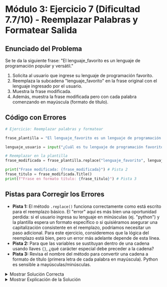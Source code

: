 # Módulo 3: Ejercicio 7 (Dificultad 7.7/10) - Reemplazar Palabras y Formatear Salida

## Enunciado del Problema

Se te da la siguiente frase: "El lenguaje_favorito es un lenguaje de programación popular y versátil."
1.  Solicita al usuario que ingrese su lenguaje de programación favorito.
2.  Reemplaza la subcadena "lenguaje_favorito" en la frase original con el lenguaje ingresado por el usuario.
3.  Muestra la frase modificada.
4.  Además, muestra la frase modificada pero con cada palabra comenzando en mayúscula (formato de título).

## Código con Errores

```python
# Ejercicio: Reemplazar palabras y formatear

frase_plantilla = "El lenguaje_favorito es un lenguaje de programación popular y versátil."

lenguaje_usuario = input("¿Cuál es tu lenguaje de programación favorito? ")

# Reemplazar en la plantilla
frase_modificada = frase_plantilla.replace("lenguaje_favorito", lenguaje_usuario) # Pista 1 (Este error es sutil o de omisión para el objetivo final)

print("Frase modificada: {frase_modificada}") # Pista 2
frase_titulo = frase_modificada.Title()
print(f"Frase en formato título: {frase_titulo}") # Pista 3
```

## Pistas para Corregir los Errores

*   **Pista 1:** El método `.replace()` funciona correctamente como está escrito para el reemplazo básico. El "error" aquí es más bien una oportunidad perdida: si el usuario ingresa su lenguaje en minúsculas (ej. "python") y la plantilla espera un formato específico o si quisiéramos asegurar una capitalización consistente en el reemplazo, podríamos necesitar un paso adicional. Para este ejercicio, consideremos que la lógica del reemplazo está bien, pero un error más adelante depende de esta línea.
*   **Pista 2:** Para que las variables se sustituyan dentro de una cadena usando llaves `{}`, ¿qué carácter especial debe preceder a la cadena?
*   **Pista 3:** Revisa el nombre del método para convertir una cadena a formato de título (primera letra de cada palabra en mayúscula). Python es sensible a mayúsculas/minúsculas.

<details>
<summary>Mostrar Solución Correcta</summary>

```python
# Ejercicio: Reemplazar palabras y formatear

frase_plantilla = "El lenguaje_favorito es un lenguaje de programación popular y versátil."

lenguaje_usuario = input("¿Cuál es tu lenguaje de programación favorito? ")

# Reemplazar en la plantilla
# No hay error sintáctico aquí, el reemplazo funciona.
# Si quisiéramos, por ejemplo, capitalizar el lenguaje del usuario antes de insertarlo:
# lenguaje_usuario_formateado = lenguaje_usuario.capitalize()
# frase_modificada = frase_plantilla.replace("lenguaje_favorito", lenguaje_usuario_formateado)
# Pero para el ejercicio, el reemplazo directo es aceptable y el error Pista 1 es más bien para dirigir la atención.
frase_modificada = frase_plantilla.replace("lenguaje_favorito", lenguaje_usuario)


# Usar f-string para la impresión
print(f"Frase modificada: {frase_modificada}")

# El método es .title()
frase_titulo = frase_modificada.title()
print(f"Frase en formato título: {frase_titulo}")
```

</details>

<details>
<summary>Mostrar Explicación de la Solución</summary>

Este ejercicio utiliza el método `.replace()` y `.title()`.

*   **Error 1 Corrección (Sugerencia de mejora, no error sintáctico directo):**
    *   La línea `frase_modificada = frase_plantilla.replace("lenguaje_favorito", lenguaje_usuario)` es funcional. La pista sugiere pensar en el formato. Si el usuario ingresa "python" y la frase original es "El lenguaje_favorito...", el resultado será "El python es...". Si se deseara "El Python es...", se podría hacer `lenguaje_usuario.capitalize()` antes del reemplazo. Sin embargo, para el propósito de encontrar 3 errores "corregibles" en el código dado, esta línea no tiene un error de sintaxis o ejecución directa. El enunciado no exige una capitalización específica del `lenguaje_usuario` insertado.

*   **Error 2 Corrección (Falta de `f` para f-string):**
    *   El código original era `print("Frase modificada: {frase_modificada}")`.
    *   Para que `{frase_modificada}` sea interpretada como una variable cuyo valor se inserta en la cadena (es decir, para usar una f-string), la cadena debe comenzar con el prefijo `f`. Sin la `f`, `{frase_modificada}` se imprime literalmente.
    *   **Solución:** `print(f"Frase modificada: {frase_modificada}")`

*   **Error 3 Corrección (Nombre de método incorrecto):**
    *   El código original era `frase_titulo = frase_modificada.Title()`.
    *   El método para convertir una cadena a formato de título (la primera letra de cada palabra en mayúscula) es `.title()` (todo en minúsculas), no `.Title()`. Esto causaría un `AttributeError`.
    *   **Solución:** `frase_titulo = frase_modificada.title()`

El programa corregido reemplaza correctamente la subcadena, utiliza f-strings para la salida y aplica el método `.title()` correctamente.
</details>
